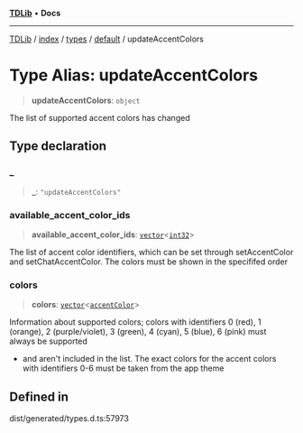 [**TDLib**](../../../../../../README.md) • **Docs**

***

[TDLib](../../../../../../modules.md) / [index](../../../../../README.md) / [types](../../../README.md) / [default](../README.md) / updateAccentColors

# Type Alias: updateAccentColors

> **updateAccentColors**: `object`

The list of supported accent colors has changed

## Type declaration

### \_

> **\_**: `"updateAccentColors"`

### available\_accent\_color\_ids

> **available\_accent\_color\_ids**: [`vector`](vector.md)\<[`int32`](int32.md)\>

The list of accent color identifiers, which can be set through setAccentColor and setChatAccentColor. The colors must be shown in the specififed order

### colors

> **colors**: [`vector`](vector.md)\<[`accentColor`](accentColor.md)\>

Information about supported colors; colors with identifiers 0 (red), 1 (orange), 2 (purple/violet), 3 (green), 4 (cyan), 5 (blue), 6 (pink) must always be supported

- and aren't included in the list. The exact colors for the accent colors with identifiers 0-6 must be taken from the app theme

## Defined in

dist/generated/types.d.ts:57973
